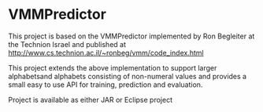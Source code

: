 # VMMPredictor
This project is based on the VMMPredictor implemented by Ron Begleiter at the Technion Israel and published at http://www.cs.technion.ac.il/~ronbeg/vmm/code_index.html

This project extends the above implementation to support larger alphabetsand alphabets consisting of non-numeral values and provides a small easy to use API for training, prediction and evaluation.

Project is available as either JAR or Eclipse project
